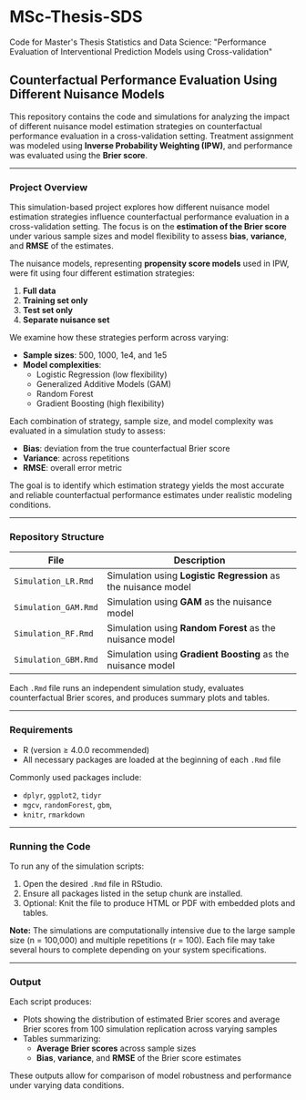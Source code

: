 # MSc-Thesis-SDS
Code for Master's Thesis Statistics and Data Science: 
"Performance Evaluation of Interventional Prediction Models using Cross-validation"

## Counterfactual Performance Evaluation Using Different Nuisance Models
This repository contains the code and simulations for analyzing the impact of different nuisance model estimation strategies on counterfactual performance evaluation in a cross-validation setting. Treatment assignment was modeled using **Inverse Probability Weighting (IPW)**, and performance was evaluated using the **Brier score**.

-------------------
### Project Overview

This simulation-based project explores how different nuisance model estimation strategies influence counterfactual performance evaluation in a cross-validation setting. The focus is on the **estimation of the Brier score** under various sample sizes and model flexibility to assess **bias**, **variance**, and **RMSE** of the estimates.

The nuisance models, representing **propensity score models** used in IPW, were fit using four different estimation strategies:
1.  **Full data**
2.  **Training set only**
3.  **Test set only**
4.  **Separate nuisance set**

We examine how these strategies perform across varying:
- **Sample sizes**: 500, 1000, 1e4, and 1e5
- **Model complexities**:  
  - Logistic Regression (low flexibility)  
  - Generalized Additive Models (GAM)  
  - Random Forest  
  - Gradient Boosting (high flexibility)

Each combination of strategy, sample size, and model complexity was evaluated in a simulation study to assess:
- **Bias**: deviation from the true counterfactual Brier score
- **Variance**: across repetitions
- **RMSE**: overall error metric

The goal is to identify which estimation strategy yields the most accurate and reliable counterfactual performance estimates under realistic modeling conditions.

-----------------------
### Repository Structure

| File | Description |
|------|-------------|
| `Simulation_LR.Rmd` | Simulation using **Logistic Regression** as the nuisance model |
| `Simulation_GAM.Rmd` | Simulation using **GAM** as the nuisance model |
| `Simulation_RF.Rmd` | Simulation using **Random Forest** as the nuisance model |
| `Simulation_GBM.Rmd` | Simulation using **Gradient Boosting** as the nuisance model |

Each `.Rmd` file runs an independent simulation study, evaluates counterfactual Brier scores, and produces summary plots and tables.

---------------
### Requirements

- R (version ≥ 4.0.0 recommended)
- All necessary packages are loaded at the beginning of each `.Rmd` file

Commonly used packages include:
- `dplyr`, `ggplot2`, `tidyr`
- `mgcv`, `randomForest`, `gbm`, 
- `knitr`, `rmarkdown`

-------------------
### Running the Code

To run any of the simulation scripts:
  1. Open the desired `.Rmd` file in RStudio.
  2. Ensure all packages listed in the setup chunk are installed.
  3. Optional: Knit the file to produce HTML or PDF with embedded plots and tables.

 **Note:** The simulations are computationally intensive due to the large sample size
 (n = 100,000) and multiple repetitions (r = 100). Each file may take several hours to complete 
 depending on your system specifications.

---------
### Output

Each script produces:
- Plots showing the distribution of estimated Brier scores and average Brier scores from 100 simulation replication across varying samples
- Tables summarizing:
  - **Average Brier scores** across sample sizes
  - **Bias**, **variance**, and **RMSE** of the Brier score estimates

These outputs allow for comparison of model robustness and performance under varying data conditions.
